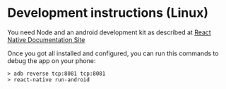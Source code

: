 # Development instructions (Linux)

You need Node and an android development kit as described at [React Native Documentation Site](https://facebook.github.io/react-native/docs/getting-started.html)

Once you got all installed and configured, you can run this commands to debug the app on your phone:
```
> adb reverse tcp:8081 tcp:8081
> react-native run-android
```

